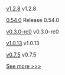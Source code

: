 
[v1.2.8](https://github.com/hyperledger/firefly-evmconnect/releases/tag/v1.2.8) v1.2.8

[0.54.0](https://github.com/hyperledger/aries-vcx/releases/tag/0.54.0) Release 0.54.0

[v0.3.0-rc0](https://github.com/hyperledger/aries-acapy-tools/releases/tag/v0.3.0-rc0) v0.3.0-rc0

[v1.0.13](https://github.com/hyperledger/indy-shared-gha/releases/tag/v1.0.13) v1.0.13

[v0.7.5](https://github.com/hyperledger/aries-acapy-docs/releases/tag/v0.7.5) v0.7.5


[See more >>>](https://start-here.hyperledger.org/releases)
